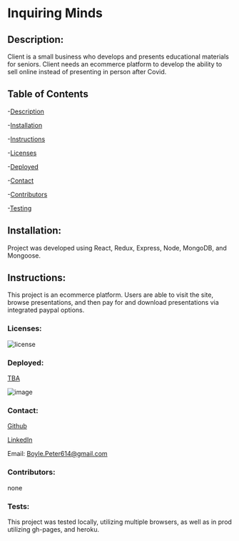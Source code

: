 # Inquiring Minds

## Description: 
Client is a small business who develops and presents educational materials for seniors. Client needs an ecommerce platform to develop the ability to sell online instead of presenting in person after Covid.
## Table of Contents

-[Description](#description)

-[Installation](#installation)

-[Instructions](#instructions)

-[Licenses](#licenses)

-[Deployed](#deployed)

-[Contact](#contact)

-[Contributors](#Contributors)

-[Testing](#Tests)

## Installation:
Project was developed using React, Redux, Express, Node, MongoDB, and Mongoose. 
## Instructions:
This project is an ecommerce platform. Users are able to visit the site, browse presentations, and then pay for and download presentations via integrated paypal options.
### Licenses: 
![license](https://img.shields.io/badge/license-mit-red)
### Deployed: 
[TBA](TBA)

![image](./front/public/images/page.gif)

### Contact:

[Github](https://github.com/boylepeter/inquiringminds)

[LinkedIn](https://www.linkedin.com/in/peterjosephboyle/)

Email: [Boyle.Peter614@gmail.com](Boyle.Peter614@gmail.com)

### Contributors: 
none

### Tests: 
This project was tested locally, utilizing multiple browsers, as well as in prod utilizing gh-pages, and heroku.